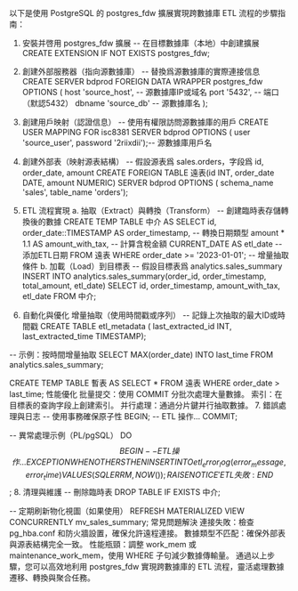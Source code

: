 以下是使用 PostgreSQL 的 postgres_fdw 擴展實現跨數據庫 ETL 流程的步驟指南：

1. 安裝并啓用 postgres_fdw 擴展
-- 在目標數據庫（本地）中創建擴展
CREATE EXTENSION IF NOT EXISTS postgres_fdw;
2. 創建外部服務器（指向源數據庫）
-- 替換爲源數據庫的實際連接信息
CREATE SERVER bdprod
FOREIGN DATA WRAPPER postgres_fdw
OPTIONS (
    host 'source_host',      -- 源數據庫IP或域名
    port '5432',             -- 端口（默認5432）
    dbname 'source_db'       -- 源數據庫名
);
3. 創建用戶映射（認證信息）
-- 使用有權限訪問源數據庫的用戶
CREATE USER MAPPING FOR isc8381 SERVER bdprod
OPTIONS ( user 'source_user', password '2riixdii');-- 源數據庫用戶名

4. 創建外部表（映射源表結構）
-- 假設源表爲 sales.orders，字段爲 id, order_date, amount
CREATE FOREIGN TABLE 遠表(id INT, order_date DATE, amount NUMERIC) SERVER bdprod OPTIONS ( schema_name 'sales', table_name 'orders');
5. ETL 流程實現
a. 抽取（Extract）與轉換（Transform）
-- 創建臨時表存儲轉換後的數據
CREATE TEMP TABLE 中介 AS
SELECT id,
    order_date::TIMESTAMP AS order_timestamp, -- 轉換日期類型
    amount * 1.1 AS amount_with_tax,          -- 計算含稅金額
    CURRENT_DATE AS etl_date                  -- 添加ETL日期
FROM 遠表 WHERE order_date >= '2023-01-01';   -- 增量抽取條件
b. 加載（Load）到目標表
-- 假設目標表爲 analytics.sales_summary
INSERT INTO analytics.sales_summary(order_id, order_timestamp, total_amount, etl_date)
SELECT id, order_timestamp, amount_with_tax, etl_date FROM 中介;
6. 自動化與優化
增量抽取（使用時間戳或序列）
-- 記錄上次抽取的最大ID或時間戳
CREATE TABLE etl_metadata ( last_extracted_id INT, last_extracted_time TIMESTAMP);

-- 示例：按時間增量抽取
SELECT MAX(order_date) INTO last_time FROM analytics.sales_summary;

CREATE TEMP TABLE 暫表 AS SELECT * FROM 遠表 WHERE order_date > last_time;
性能優化
批量提交：使用 COMMIT 分批次處理大量數據。
索引：在目標表的查詢字段上創建索引。
并行處理：通過分片鍵并行抽取數據。
7. 錯誤處理與日志
-- 使用事務確保原子性
BEGIN;
-- ETL 操作...
COMMIT;

-- 異常處理示例（PL/pgSQL）
DO $$
BEGIN
    -- ETL 操作...
EXCEPTION WHEN OTHERS THEN
    INSERT INTO etl_error_log (error_message, error_time)
    VALUES (SQLERRM, NOW());
    RAISE NOTICE 'ETL失敗: %', SQLERRM;
END $$;
8. 清理與維護
-- 刪除臨時表
DROP TABLE IF EXISTS 中介;

-- 定期刷新物化視圖（如果使用）
REFRESH MATERIALIZED VIEW CONCURRENTLY mv_sales_summary;
常見問題解決
連接失敗：檢查 pg_hba.conf 和防火牆設置，確保允許遠程連接。
數據類型不匹配：確保外部表與源表結構完全一致。
性能瓶頸：調整 work_mem 或 maintenance_work_mem，使用 WHERE 子句減少數據傳輸量。
通過以上步驟，您可以高效地利用 postgres_fdw 實現跨數據庫的 ETL 流程，靈活處理數據遷移、轉換與聚合任務。
